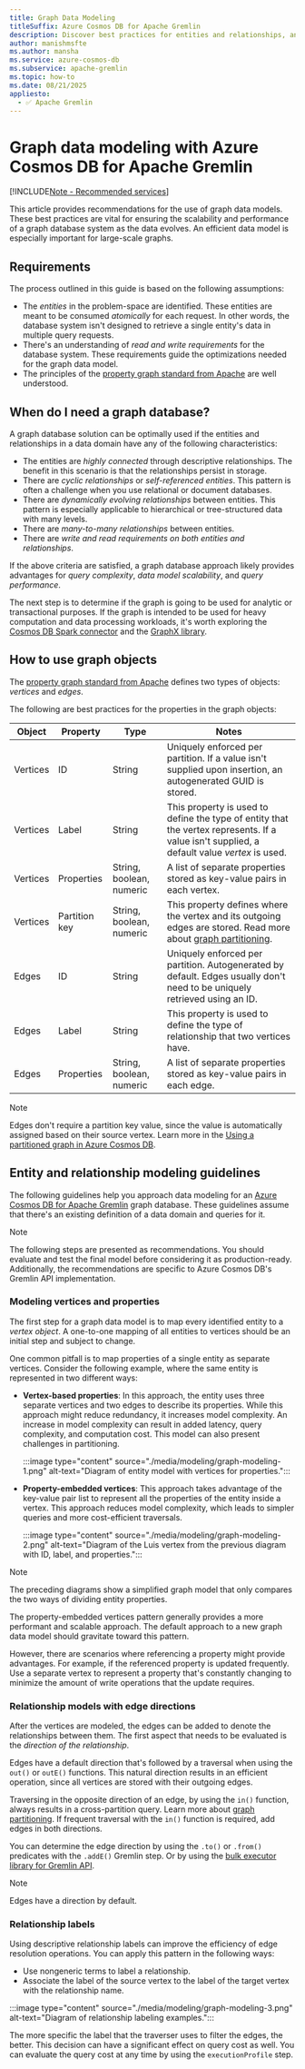 ```yaml
---
title: Graph Data Modeling
titleSuffix: Azure Cosmos DB for Apache Gremlin
description: Discover best practices for entities and relationships, and start optimizing your data model for a graph database with Azure Cosmos DB for Apache Gremlin.
author: manishmsfte
ms.author: mansha
ms.service: azure-cosmos-db
ms.subservice: apache-gremlin
ms.topic: how-to
ms.date: 08/21/2025
appliesto:
  - ✅ Apache Gremlin
---
```


# Graph data modeling with Azure Cosmos DB for Apache Gremlin

[!INCLUDE[Note - Recommended services](includes/note-recommended-services.md)]

This article provides recommendations for the use of graph data models. These best practices are vital for ensuring the scalability and performance of a graph database system as the data evolves. An efficient data model is especially important for large-scale graphs.

## Requirements

The process outlined in this guide is based on the following assumptions:

- The *entities* in the problem-space are identified. These entities are meant to be consumed *atomically* for each request. In other words, the database system isn't designed to retrieve a single entity's data in multiple query requests.
- There's an understanding of *read and write requirements* for the database system. These requirements guide the optimizations needed for the graph data model.
- The principles of the [property graph standard from Apache](https://tinkerpop.apache.org/docs/current/reference/#graph-computing) are well understood.

## When do I need a graph database?

A graph database solution can be optimally used if the entities and relationships in a data domain have any of the following characteristics: 

- The entities are *highly connected* through descriptive relationships. The benefit in this scenario is that the relationships persist in storage.
- There are *cyclic relationships* or *self-referenced entities*. This pattern is often a challenge when you use relational or document databases.
- There are *dynamically evolving relationships* between entities. This pattern is especially applicable to hierarchical or tree-structured data with many levels.
- There are *many-to-many relationships* between entities.
- There are *write and read requirements on both entities and relationships*. 

If the above criteria are satisfied, a graph database approach likely provides advantages for *query complexity*, *data model scalability*, and *query performance*.

The next step is to determine if the graph is going to be used for analytic or transactional purposes. If the graph is intended to be used for heavy computation and data processing workloads, it's worth exploring the [Cosmos DB Spark connector](../nosql/quickstart-spark.md) and the [GraphX library](https://spark.apache.org/graphx/). 

## How to use graph objects

The [property graph standard from Apache](https://tinkerpop.apache.org/docs/current/reference/#graph-computing) defines two types of objects: *vertices* and *edges*. 

The following are best practices for the properties in the graph objects:

| Object | Property | Type | Notes |
| --- | --- | --- |  --- |
| Vertices | ID | String | Uniquely enforced per partition. If a value isn't supplied upon insertion, an autogenerated GUID is stored. |
| Vertices | Label | String | This property is used to define the type of entity that the vertex represents. If a value isn't supplied, a default value *vertex* is used. |
| Vertices | Properties | String, boolean, numeric | A list of separate properties stored as key-value pairs in each vertex. |
| Vertices | Partition key | String, boolean, numeric | This property defines where the vertex and its outgoing edges are stored. Read more about [graph partitioning](partitioning.md). |
| Edges | ID | String | Uniquely enforced per partition. Autogenerated by default. Edges usually don't need to be uniquely retrieved using an ID. |
| Edges | Label | String | This property is used to define the type of relationship that two vertices have. |
| Edges | Properties | String, boolean, numeric | A list of separate properties stored as key-value pairs in each edge. |

> [!NOTE]
> Edges don't require a partition key value, since the value is automatically assigned based on their source vertex. Learn more in the [Using a partitioned graph in Azure Cosmos DB](partitioning.md).

## Entity and relationship modeling guidelines

The following guidelines help you approach data modeling for an [Azure Cosmos DB for Apache Gremlin](overview.md) graph database. These guidelines assume that there's an existing definition of a data domain and queries for it.

> [!NOTE]
> The following steps are presented as recommendations. You should evaluate and test the final model before considering it as production-ready. Additionally, the recommendations are specific to Azure Cosmos DB's Gremlin API implementation. 

### Modeling vertices and properties 

The first step for a graph data model is to map every identified entity to a *vertex object*. A one-to-one mapping of all entities to vertices should be an initial step and subject to change.

One common pitfall is to map properties of a single entity as separate vertices. Consider the following example, where the same entity is represented in two different ways:

- **Vertex-based properties**: In this approach, the entity uses three separate vertices and two edges to describe its properties. While this approach might reduce redundancy, it increases model complexity. An increase in model complexity can result in added latency, query complexity, and computation cost. This model can also present challenges in partitioning.

    :::image type="content" source="./media/modeling/graph-modeling-1.png" alt-text="Diagram of entity model with vertices for properties.":::

- **Property-embedded vertices**: This approach takes advantage of the key-value pair list to represent all the properties of the entity inside a vertex. This approach reduces model complexity, which leads to simpler queries and more cost-efficient traversals.

    :::image type="content" source="./media/modeling/graph-modeling-2.png" alt-text="Diagram of the Luis vertex from the previous diagram with ID, label, and properties.":::

> [!NOTE]
> The preceding diagrams show a simplified graph model that only compares the two ways of dividing entity properties.

The property-embedded vertices pattern generally provides a more performant and scalable approach. The default approach to a new graph data model should gravitate toward this pattern.

However, there are scenarios where referencing a property might provide advantages. For example, if the referenced property is updated frequently. Use a separate vertex to represent a property that's constantly changing to minimize the amount of write operations that the update requires.

### Relationship models with edge directions

After the vertices are modeled, the edges can be added to denote the relationships between them. The first aspect that needs to be evaluated is the *direction of the relationship*. 

Edges have a default direction that's followed by a traversal when using the `out()` or `outE()` functions. This natural direction results in an efficient operation, since all vertices are stored with their outgoing edges. 

Traversing in the opposite direction of an edge, by using the `in()` function, always results in a cross-partition query. Learn more about [graph partitioning](partitioning.md). If frequent traversal with the `in()` function is required, add edges in both directions.

You can determine the edge direction by using the `.to()` or `.from()` predicates with the `.addE()` Gremlin step. Or by using the [bulk executor library for Gremlin API](bulk-executor-dotnet.md).

> [!NOTE]
> Edges have a direction by default.

### Relationship labels

Using descriptive relationship labels can improve the efficiency of edge resolution operations. You can apply this pattern in the following ways:

- Use nongeneric terms to label a relationship.
- Associate the label of the source vertex to the label of the target vertex with the relationship name.

:::image type="content" source="./media/modeling/graph-modeling-3.png" alt-text="Diagram of relationship labeling examples.":::

The more specific the label that the traverser uses to filter the edges, the better. This decision can have a significant effect on query cost as well. You can evaluate the query cost at any time by using the `executionProfile` step.
